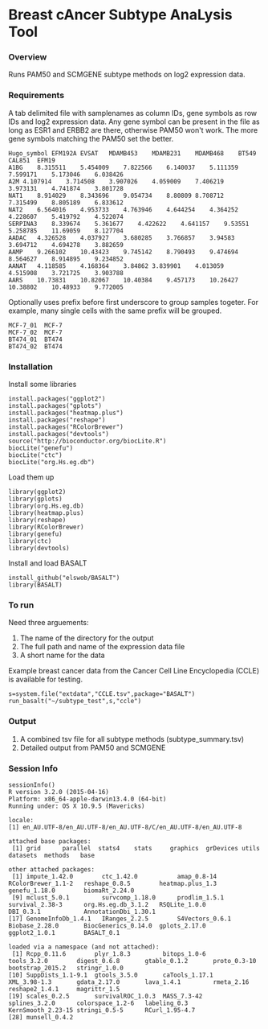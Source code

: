 # Breast cAncer Subtype AnaLysis Tool

### Overview

Runs PAM50 and SCMGENE subtype methods on log2 expression data.

### Requirements

A tab delimited file with samplenames as column IDs, gene symbols as row IDs and log2 expression data. Any gene symbol can be present in the file as long as ESR1 and ERBB2 are there, otherwise PAM50 won't work. The more gene symbols matching the PAM50 set the better.

```
Hugo_symbol	EFM192A	EVSAT	MDAMB453	MDAMB231	MDAMB468	BT549	CAL851	EFM19
A1BG	8.315511	5.454009	7.822566	6.140037	5.111359	7.599171	5.173046	6.038426
A2M	4.107914	3.714508	3.907026	4.059009	7.406219	3.973131	4.741874	3.801728
NAT1	8.914029	8.343696	9.054734	8.80809	8.708712	7.315499	8.805189	6.833612
NAT2	6.564016	4.953733	4.763946	4.644254	4.364252	4.228607	5.419792	4.522074
SERPINA3	8.339674	5.361677	4.422622	4.641157	9.53551	5.258785	11.69059	8.127704
AADAC	4.326528	4.037927	3.680285	3.766857	3.94583	3.694712	4.694278	3.882659
AAMP	9.266102	10.43423	9.745142	8.790493	9.474694	8.564627	8.914895	9.234852
AANAT	4.118585	4.168364	3.84862	3.839901	4.013059	4.515908	3.721725	3.903788
AARS	10.73831	10.82067	10.40384	9.457173	10.26427	10.38802	10.48933	9.772005
``` 

Optionally uses prefix before first underscore to group samples togeter. For example, many single cells with the same prefix will be grouped.

```
MCF-7_01  MCF-7
MCF-7_02  MCF-7
BT474_01  BT474
BT474_02  BT474
```

### Installation

Install some libraries

```
install.packages("ggplot2")
install.packages("gplots")
install.packages("heatmap.plus")
install.packages("reshape")
install.packages("RColorBrewer")
install.packages("devtools")
source("http://bioconductor.org/biocLite.R")
biocLite("genefu")
biocLite("ctc")
biocLite("org.Hs.eg.db")
```

Load them up

```
library(ggplot2)
library(gplots)
library(org.Hs.eg.db)
library(heatmap.plus)
library(reshape)
library(RColorBrewer)
library(genefu)
library(ctc)
library(devtools)
```

Install and load BASALT
```
install_github("elswob/BASALT")
library(BASALT)
```

### To run

Need three arguements:

1. The name of the directory for the output
2. The full path and name of the expression data file
3. A short name for the data

Example breast cancer data from the Cancer Cell Line Encyclopedia (CCLE) is available for testing.

```
s=system.file("extdata","CCLE.tsv",package="BASALT")
run_basalt("~/subtype_test",s,"ccle")
```

### Output

1. A combined tsv file for all subtype methods (subtype_summary.tsv)
2. Detailed output from PAM50 and SCMGENE


### Session Info

```
sessionInfo()
R version 3.2.0 (2015-04-16)
Platform: x86_64-apple-darwin13.4.0 (64-bit)
Running under: OS X 10.9.5 (Mavericks)

locale:
[1] en_AU.UTF-8/en_AU.UTF-8/en_AU.UTF-8/C/en_AU.UTF-8/en_AU.UTF-8

attached base packages:
 [1] grid      parallel  stats4    stats     graphics  grDevices utils     datasets  methods   base     

other attached packages:
 [1] impute_1.42.0        ctc_1.42.0           amap_0.8-14          RColorBrewer_1.1-2   reshape_0.8.5        heatmap.plus_1.3     genefu_1.18.0        biomaRt_2.24.0      
 [9] mclust_5.0.1         survcomp_1.18.0      prodlim_1.5.1        survival_2.38-3      org.Hs.eg.db_3.1.2   RSQLite_1.0.0        DBI_0.3.1            AnnotationDbi_1.30.1
[17] GenomeInfoDb_1.4.1   IRanges_2.2.5        S4Vectors_0.6.1      Biobase_2.28.0       BiocGenerics_0.14.0  gplots_2.17.0        ggplot2_1.0.1        BASALT_0.1           

loaded via a namespace (and not attached):
 [1] Rcpp_0.11.6        plyr_1.8.3         bitops_1.0-6       tools_3.2.0        digest_0.6.8       gtable_0.1.2       proto_0.3-10       bootstrap_2015.2   stringr_1.0.0     
[10] SuppDists_1.1-9.1  gtools_3.5.0       caTools_1.17.1     XML_3.98-1.3       gdata_2.17.0       lava_1.4.1         rmeta_2.16         reshape2_1.4.1     magrittr_1.5      
[19] scales_0.2.5       survivalROC_1.0.3  MASS_7.3-42        splines_3.2.0      colorspace_1.2-6   labeling_0.3       KernSmooth_2.23-15 stringi_0.5-5      RCurl_1.95-4.7    
[28] munsell_0.4.2   
```
